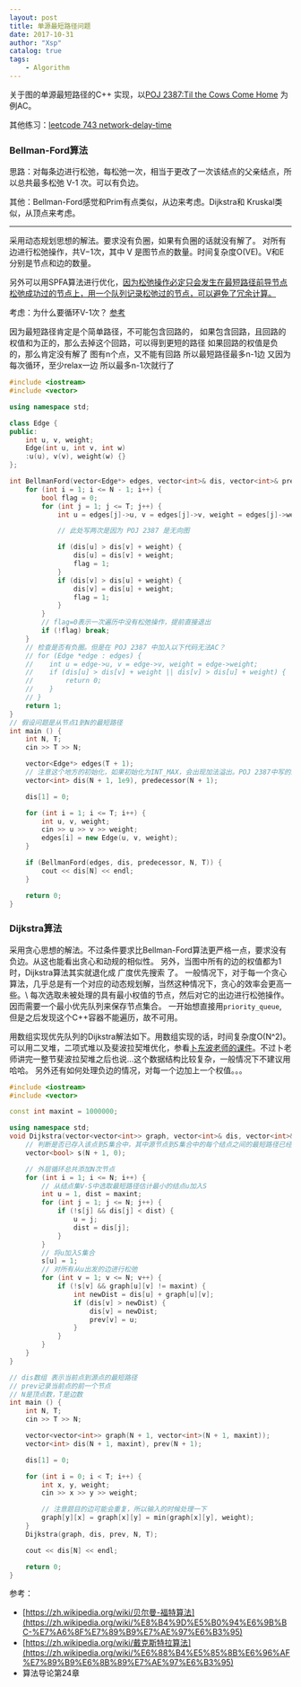 ```yaml
---
layout: post
title: 单源最短路径问题
date: 2017-10-31
author: "Xsp"
catalog: true
tags:
    - Algorithm
---
```

关于图的单源最短路径的C++ 实现，以[POJ 2387:Til the Cows Come Home](http://bailian.openjudge.cn/practice/2387/) 为例AC。

其他练习：[leetcode 743 network-delay-time](https://leetcode.com/problems/network-delay-time/description/)

### Bellman-Ford算法
思路：对每条边进行松弛，每松弛一次，相当于更改了一次该结点的父亲结点，所以总共最多松弛 V-1 次。可以有负边。

其他：Bellman-Ford感觉和Prim有点类似，从边来考虑。Dijkstra和 Kruskal类似，从顶点来考虑。

---

采用动态规划思想的解法。要求没有负圈，如果有负圈的话就没有解了。
对所有边进行松弛操作，共V−1次，其中 V 是图节点的数量。时间复杂度O(VE)。V和E分别是节点和边的数量。

另外可以用SPFA算法进行优化，[因为松弛操作必定只会发生在最短路径前导节点松弛成功过的节点上，用一个队列记录松弛过的节点，可以避免了冗余计算。](https://zh.wikipedia.org/wiki/%E8%B4%9D%E5%B0%94%E6%9B%BC-%E7%A6%8F%E7%89%B9%E7%AE%97%E6%B3%95)

考虑：为什么要循环V-1次？
[参考](http://www.wutianqi.com/?p=1912)

因为最短路径肯定是个简单路径，不可能包含回路的，
如果包含回路，且回路的权值和为正的，那么去掉这个回路，可以得到更短的路径
如果回路的权值是负的，那么肯定没有解了
图有n个点，又不能有回路
所以最短路径最多n-1边
又因为每次循环，至少relax一边
所以最多n-1次就行了

```cpp
#include <iostream>
#include <vector>

using namespace std;

class Edge {
public:
    int u, v, weight;
    Edge(int u, int v, int w)
    :u(u), v(v), weight(w) {}
};

int BellmanFord(vector<Edge*> edges, vector<int>& dis, vector<int>& predecessor, int N, int T) {
    for (int i = 1; i <= N - 1; i++) {
        bool flag = 0;
        for (int j = 1; j <= T; j++) {
            int u = edges[j]->u, v = edges[j]->v, weight = edges[j]->weight;

            // 此处写两次是因为 POJ 2387 是无向图

            if (dis[u] > dis[v] + weight) {
                dis[u] = dis[v] + weight;
                flag = 1;
            }
            if (dis[v] > dis[u] + weight) {
                dis[v] = dis[u] + weight;
                flag = 1;
            }
        }
        // flag=0表示一次遍历中没有松弛操作，提前直接退出
        if (!flag) break;
    }
    // 检查是否有负圈。但是在 POJ 2387 中加入以下代码无法AC？
    // for (Edge *edge : edges) {
    //    int u = edge->u, v = edge->v, weight = edge->weight;
    //    if (dis[u] > dis[v] + weight || dis[v] > dis[u] + weight) {
    //        return 0;
    //    }
    // }
    return 1;
}
// 假设问题是从节点1到N的最短路径
int main () {
    int N, T;
    cin >> T >> N;

    vector<Edge*> edges(T + 1);
    // 注意这个地方的初始化，如果初始化为INT_MAX，会出现加法溢出。POJ 2387中写的1-100范围有问题可忽略
    vector<int> dis(N + 1, 1e9), predecessor(N + 1);

    dis[1] = 0;

    for (int i = 1; i <= T; i++) {
        int u, v, weight;
        cin >> u >> v >> weight;
        edges[i] = new Edge(u, v, weight);
    }

    if (BellmanFord(edges, dis, predecessor, N, T)) {
        cout << dis[N] << endl;
    }

    return 0;
}
```

### Dijkstra算法
采用贪心思想的解法。不过条件要求比Bellman-Ford算法更严格一点，要求没有负边。从这也能看出贪心和动规的相似性。
另外，当图中所有的边的权值都为1时，Dijkstra算法其实就退化成 广度优先搜索 了。
一般情况下，对于每一个贪心算法，几乎总是有一个对应的动态规划解，当然这种情况下，贪心的效率会更高一些。\\
每次选取未被处理的具有最小权值的节点，然后对它的出边进行松弛操作。因而需要一个最小优先队列来保存节点集合。
一开始想直接用`priority_queue`, 但是之后发现这个C++容器不能遍历，故不可用。

用数组实现优先队列的Dijkstra解法如下。用数组实现的话，时间复杂度O(N^2)。可以用二叉堆，二项式堆以及斐波拉契堆优化，参看[卜东波老师的课件](http://bioinfo.ict.ac.cn/~dbu/AlgorithmCourses/Lectures/Lec7-Heap.pdf)。不过卜老师讲完一整节斐波拉契堆之后也说...这个数据结构比较复杂，一般情况下不建议用哈哈。
另外还有如何处理负边的情况，对每一个边加上一个权值。。。

```cpp
#include <iostream>
#include <vector>

const int maxint = 1000000;

using namespace std;
void Dijkstra(vector<vector<int>> graph, vector<int>& dis, vector<int>& prev, int N, int T) {
    // 判断是否已存入该点到S集合中，其中源节点到S集合中的每个结点之间的最短路径已经被找到。
    vector<bool> s(N + 1, 0);

    // 外层循环总共添加N次节点
    for (int i = 1; i <= N; i++) {
        // 从结点集V-S中选取最短路径估计最小的结点u加入S
        int u = 1, dist = maxint;
        for (int j = 1; j <= N; j++) {
            if (!s[j] && dis[j] < dist) {
                u = j;
                dist = dis[j];
            }
        }
        // 将u加入S集合
        s[u] = 1;
        // 对所有从u出发的边进行松弛
        for (int v = 1; v <= N; v++) {
            if (!s[v] && graph[u][v] != maxint) {
                int newDist = dis[u] + graph[u][v];
                if (dis[v] > newDist) {
                    dis[v] = newDist;
                    prev[v] = u;
                }
            }
        }
    }
}

// dis数组 表示当前点到源点的最短路径
// prev记录当前点的前一个节点
// N是顶点数，T是边数
int main () {
    int N, T;
    cin >> T >> N;

    vector<vector<int>> graph(N + 1, vector<int>(N + 1, maxint));
    vector<int> dis(N + 1, maxint), prev(N + 1);

    dis[1] = 0;

    for (int i = 0; i < T; i++) {
        int x, y, weight;
        cin >> x >> y >> weight;

        // 注意题目的边可能会重复，所以输入的时候处理一下
        graph[y][x] = graph[x][y] = min(graph[x][y], weight);
    }
    Dijkstra(graph, dis, prev, N, T);

    cout << dis[N] << endl;

    return 0;
}
```

参考：
+ [https://zh.wikipedia.org/wiki/贝尔曼-福特算法](https://zh.wikipedia.org/wiki/%E8%B4%9D%E5%B0%94%E6%9B%BC-%E7%A6%8F%E7%89%B9%E7%AE%97%E6%B3%95)
+ [https://zh.wikipedia.org/wiki/戴克斯特拉算法](https://zh.wikipedia.org/wiki/%E6%88%B4%E5%85%8B%E6%96%AF%E7%89%B9%E6%8B%89%E7%AE%97%E6%B3%95)
+ 算法导论第24章
